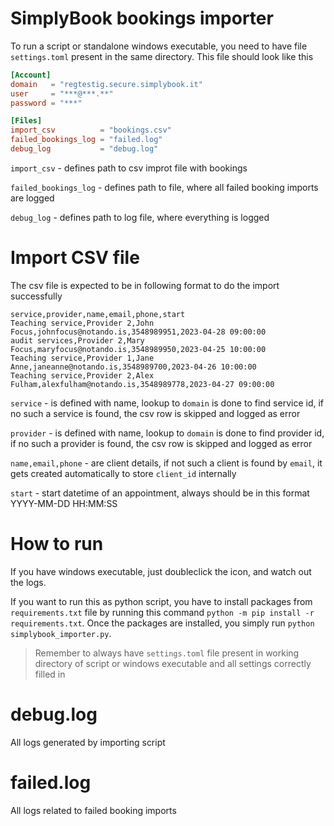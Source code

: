 SimplyBook bookings importer
============================
To run a script or standalone windows executable, you need to have file `settings.toml` present in the same directory. This file should look like this


```toml
[Account]
domain   = "regtestig.secure.simplybook.it"
user     = "***@***.**"
password = "***"

[Files]
import_csv          = "bookings.csv"
failed_bookings_log = "failed.log"
debug_log           = "debug.log"
```

`import_csv` - defines path to csv improt file with bookings

`failed_bookings_log` - defines path to file, where all failed booking imports are logged

`debug_log` - defines path to log file, where everything is logged


Import CSV file
===============
The csv file is expected to be in following format to do the import successfully

```csv
service,provider,name,email,phone,start
Teaching service,Provider 2,John Focus,johnfocus@notando.is,3548989951,2023-04-28 09:00:00
audit services,Provider 2,Mary Focus,maryfocus@notando.is,3548989950,2023-04-25 10:00:00
Teaching service,Provider 1,Jane Anne,janeanne@notando.is,3548989700,2023-04-26 10:00:00
Teaching service,Provider 2,Alex Fulham,alexfulham@notando.is,3548989778,2023-04-27 09:00:00
```

`service` - is defined with name, lookup to `domain` is done to find service id, if no such a service is found, the csv row is skipped and logged as error

`provider` - is defined with name, lookup to `domain` is done to find provider id, if no such a provider is found, the csv row is skipped and logged as error

`name,email,phone` - are client details, if not such a client is found by `email`, it gets created automatically to store `client_id` internally

`start` - start datetime of an appointment, always should be in this format YYYY-MM-DD HH:MM:SS


How to run
==========
If you have windows executable, just doubleclick the icon, and watch out the logs.

If you want to run this as python script, you have to install packages from `requirements.txt` file by running this command `python -m pip install -r requirements.txt`. Once the packages are installed,
you simply run `python simplybook_importer.py`.

> Remember to always have `settings.toml` file present in working directory of script or windows executable and all settings correctly filled in


debug.log
========
All logs generated by importing script


failed.log
==========
All logs related to failed booking imports

